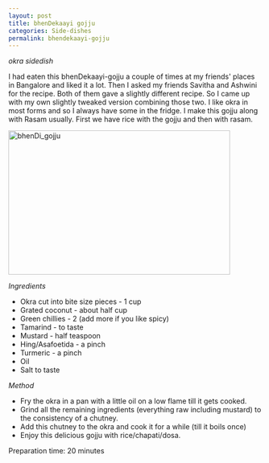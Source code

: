 ```yaml
---
layout: post
title: bhenDekaayi gojju
categories: Side-dishes
permalink: bhendekaayi-gojju
---
```


_okra sidedish_

I had eaten this bhenDekaayi-gojju a couple of times at my  friends' places in Bangalore and liked it a lot. Then I asked my friends Savitha and Ashwini for the recipe. Both of them gave a slightly different recipe. So I came up with my own slightly tweaked version combining those two. I like okra in most forms and so I always have some in the fridge. I make this gojju along with Rasam usually. First we have rice with the gojju and then with rasam.

<a href="http://www.flickr.com/photos/78806762@N00/2598367119/" title="bhenDi_gojju by nayan_pradeep, on Flickr"><img src="http://farm4.static.flickr.com/3063/2598367119_a4111884ca_o.jpg" width="440" height="287" alt="bhenDi_gojju" /></a>

_Ingredients_

* Okra cut into bite size pieces - 1 cup
* Grated coconut - about half cup
* Green chillies - 2 (add more if you like spicy)
* Tamarind - to taste
* Mustard - half teaspoon
* Hing/Asafoetida - a pinch
* Turmeric - a pinch
* Oil
* Salt to taste

_Method_

* Fry the okra in a pan with a little oil on a low flame till it gets cooked.
* Grind all the remaining ingredients (everything raw including mustard) to the consistency of a chutney.
* Add this chutney to the okra and cook it for a while (till it boils once)
* Enjoy this delicious gojju with rice/chapati/dosa.

Preparation time: 20 minutes
